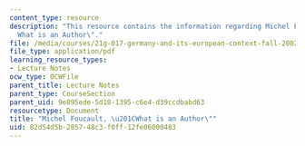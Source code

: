```yaml
---
content_type: resource
description: "This resource contains the information regarding Michel Foucault, \u201C\
  What is an Author\"."
file: /media/courses/21g-017-germany-and-its-european-context-fall-2002/82d54d5b285748c3f0ff12fe06000483_MIT21G_017F02_lec_10_1.pdf
file_type: application/pdf
learning_resource_types:
- Lecture Notes
ocw_type: OCWFile
parent_title: Lecture Notes
parent_type: CourseSection
parent_uid: 9e895ede-5d10-1395-c6e4-d39ccdbabd63
resourcetype: Document
title: "Michel Foucault, \u201CWhat is an Author\""
uid: 82d54d5b-2857-48c3-f0ff-12fe06000483
---
```

